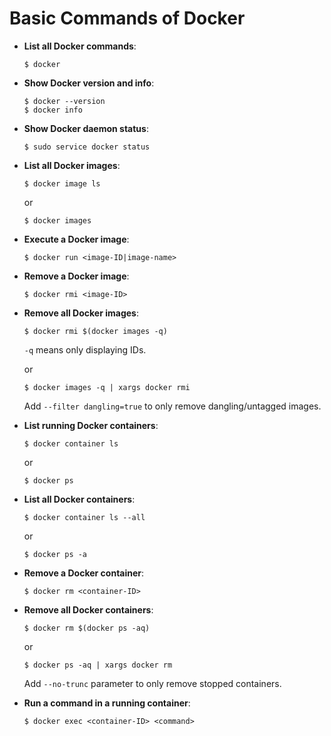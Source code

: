 # Basic Commands of Docker

* **List all Docker commands**:

  ```console
  $ docker
  ```

* **Show Docker version and info**:

  ```console
  $ docker --version
  $ docker info
  ```

* **Show Docker daemon status**:

  ```console
  $ sudo service docker status
  ```

* **List all Docker images**:

  ```console
  $ docker image ls
  ```
  
  or
  
  ```console
  $ docker images
  ```

* **Execute a Docker image**:

  ```console
  $ docker run <image-ID|image-name>
  ```

* **Remove a Docker image**:

  ```console
  $ docker rmi <image-ID>
  ```

* **Remove all Docker images**:

  ```console
  $ docker rmi $(docker images -q)
  ```

  `-q` means only displaying IDs.

  or 

  ```console
  $ docker images -q | xargs docker rmi
  ```

  Add `--filter dangling=true` to only remove dangling/untagged images.

* **List running Docker containers**:

  ```console
  $ docker container ls
  ```

  or

  ```console
  $ docker ps
  ```

* **List all Docker containers**:

  ```console
  $ docker container ls --all
  ```

  or

  ```console
  $ docker ps -a
  ```

* **Remove a Docker container**:

  ```console
  $ docker rm <container-ID>
  ```

* **Remove all Docker containers**:

  ```console
  $ docker rm $(docker ps -aq)
  ```

  or

  ```console
  $ docker ps -aq | xargs docker rm
  ```

  Add `--no-trunc` parameter to only remove stopped containers.

* **Run a command in a running container**:

  ```console
  $ docker exec <container-ID> <command>
  ```
